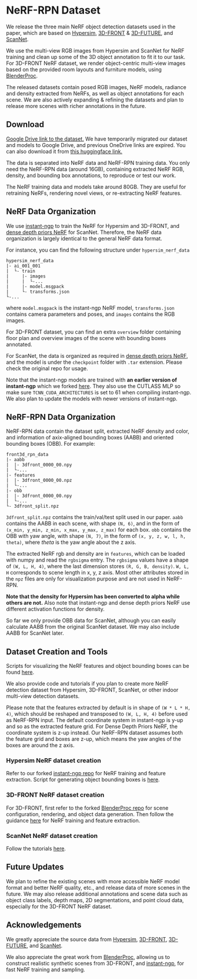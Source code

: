 # NeRF-RPN Dataset

We release the three main NeRF object detection datasets used in the paper, which are based on [Hypersim](https://github.com/apple/ml-hypersim), [3D-FRONT](https://tianchi.aliyun.com/specials/promotion/alibaba-3d-scene-dataset) & [3D-FUTURE](https://tianchi.aliyun.com/specials/promotion/alibaba-3d-future), and [ScanNet](http://www.scan-net.org/). 

We use the multi-view RGB images from Hypersim and ScanNet for NeRF training and clean up some of the 3D object annotation to fit it to our task. For 3D-FRONT NeRF dataset, we render object-centric multi-view images based on the provided room layouts and furniture models, using [BlenderProc](https://github.com/DLR-RM/BlenderProc). 

The released datasets contain posed RGB images, NeRF models, radiance and density extracted from NeRFs, as well as object annotations for each scene. We are also actively expanding & refining the datasets and plan to release more scenes with richer annotations in the future.


## Download
[Google Drive link to the dataset.](https://drive.google.com/drive/folders/1q2wwLi6tSXu1hbEkMyfAKKdEEGQKT6pj?usp=sharing) We have temporarily migrated our dataset and models to Google Drive, and previous OneDrive links are expired. You can also download it from [this huggingface link.](https://huggingface.co/datasets/lyclyc52/NeRF_RPN/tree/main)

The data is separated into NeRF data and NeRF-RPN training data. You only need the NeRF-RPN data (around 16GB), containing extracted NeRF RGB, density, and bounding box annotations, to reproduce or test our work.


The NeRF training data and models take around 80GB. They are useful for retraining NeRFs, rendering novel views, or re-extracting NeRF features.


## NeRF Data Organization
We use [instant-ngp](https://github.com/NVlabs/instant-ngp) to train the NeRF for Hypersim and 3D-FRONT, and [dense depth priors NeRF](https://github.com/barbararoessle/dense_depth_priors_nerf) for ScanNet. Therefore, the NeRF data organization is largely identical to the general NeRF data format.

For instance, you can find the following structure under `hypersim_nerf_data`

```
hypersim_nerf_data
|- ai_001_001
|  └- train
|     |- images
|     |  └-...
|     |- model.msgpack
|     └- transforms.json       
└-...
```

where `model.msgpack` is the instant-ngp NeRF model, `transforms.json` contains camera parameters and poses, and `images` contains the RGB images. 

For 3D-FRONT dataset, you can find an extra `overview` folder containing floor plan and overview images of the scene with bounding boxes annotated. 

For ScanNet, the data is organized as required in [dense depth priors NeRF](https://github.com/barbararoessle/dense_depth_priors_nerf), and the model is under the `checkpoint` folder with `.tar` extension. Please check the original repo for usage.

Note that the instant-ngp models are trained with **an earlier version of instant-ngp** which we forked [here](https://github.com/zymk9/instant-ngp/tree/10f337f3467b3992e1ad48a0851aeb029d6642a3). They also use the CUTLASS MLP so make sure `TCNN_CUDA_ARCHITECTURES` is set to 61 when compiling instant-ngp. We also plan to update the models with newer versions of instant-ngp.


## NeRF-RPN Data Organization
NeRF-RPN data contain the dataset split, extracted NeRF density and color, and information of axix-aligned bounding boxes (AABB) and oriented bounding boxes (OBB). For example:

```
front3d_rpn_data
|- aabb
|  |- 3dfront_0000_00.npy
|  └-...
|- features
|  |- 3dfront_0000_00.npz
|  └-...
|- obb
|  |- 3dfront_0000_00.npy
|  └-...
└- 3dfront_split.npz
```

`3dfront_split.npz` contains the train/val/test split used in our paper. `aabb` contains the AABB in each scene, with shape `(N, 6)`, and in the form of `(x_min, y_min, z_min, x_max, y_max, z_max)` for each box. `obb` contains the OBB with yaw angle, with shape `(N, 7)`, in the form of `(x, y, z, w, l, h, theta)`, where $theta$ is the yaw angle about the z axis. 

The extracted NeRF rgb and density are in `features`, which can be loaded with numpy and read the `rgbsigma` entry. The `rgbsigma` values have a shape of `(W, L, H, 4)`, where the last dimension stores `(R, G, B, density)`. `W, L, H` corresponds to scene length in x, y, z axis. Most other attributes stored in the `npz` files are only for visualization purpose and are not used in NeRF-RPN.

**Note that the density for Hypersim has been converted to alpha while others are not.** Also note that instant-ngp and dense depth priors NeRF use different activation functions for density.

So far we only provide OBB data for ScanNet, although you can easily calculate AABB from the original ScanNet dataset. We may also include AABB for ScanNet later.

## Dataset Creation and Tools
Scripts for visualizing the NeRF features and object bounding boxes can be found [here](../nerf_rpn/scripts).

We also provide code and tutorials if you plan to create more NeRF detection dataset from Hypersim, 3D-FRONT, ScanNet, or other indoor multi-view detection datasets. 

Please note that the features extracted by default is in shape of `(W * L * H, 4)`, which should be reshaped and transposed to `(W, L, H, 4)` before used as NeRF-RPN input. The default coordinate system in instant-ngp is y-up and so as the extracted feature grid. For Dense Depth Priors NeRF, the coordinate system is z-up instead. Our NeRF-RPN dataset assumes both the feature grid and boxes are z-up, which means the yaw angles of the boxes are around the z axis.

### Hypersim NeRF dataset creation
Refer to our forked [instant-ngp repo](https://github.com/zymk9/instant-ngp/tree/master/scripts) for NeRF training and feature extraction. Script for generating object bounding boxes is [here](../data/hypersim).

### 3D-FRONT NeRF dataset creation
For 3D-FRONT, first refer to the forked [BlenderProc repo](https://github.com/hjk0918/BlenderProc/tree/main/scripts) for scene configuration, rendering, and object data generation. Then follow the guidance [here](https://github.com/zymk9/instant-ngp/tree/master/scripts) for NeRF training and feature extraction.

### ScanNet NeRF dataset creation
Follow the tutorials [here](./scannet).


## Future Updates
We plan to refine the existing scenes with more accessible NeRF model format and better NeRF quality, etc., and release data of more scenes in the future. We may also release additional annotations and scene data such as object class labels, depth maps, 2D segmentations, and point cloud data, especially for the 3D-FRONT NeRF dataset.


## Acknowledgements
We greatly appreciate the source data from [Hypersim](https://github.com/apple/ml-hypersim), [3D-FRONT](https://tianchi.aliyun.com/specials/promotion/alibaba-3d-scene-dataset), [3D-FUTURE](https://tianchi.aliyun.com/specials/promotion/alibaba-3d-future), and [ScanNet](http://www.scan-net.org/).

We also appreciate the great work from [BlenderProc](https://github.com/DLR-RM/BlenderProc), allowing us to construct realistic synthetic scenes from 3D-FRONT, and [instant-ngp](https://github.com/NVlabs/instant-ngp), for fast NeRF training and sampling.

